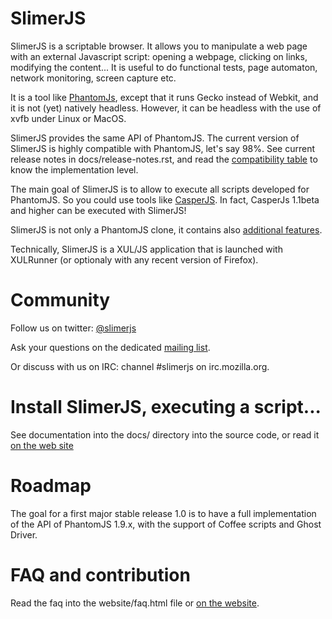 # SlimerJS

SlimerJS is a scriptable browser. It allows you to manipulate a web page
with an external Javascript script: opening a webpage, clicking on links, modifying the content...
It is useful to do functional tests, page automaton, network monitoring, screen capture etc.

It is a tool like [PhantomJs](http://phantomjs.org/), except that
it runs Gecko instead of Webkit, and it is not (yet) natively headless.
However, it can be headless with the use of xvfb under Linux or MacOS.

SlimerJS provides the same API of PhantomJS. The current version of SlimerJS
is highly compatible with PhantomJS, let's say 98%.
See current release notes in docs/release-notes.rst, and
read the [compatibility table](https://github.com/laurentj/slimerjs/blob/master/API_COMPAT.md)
to know the implementation level.

The main goal of SlimerJS is to allow to execute all scripts developed for PhantomJS. So
you could use tools like [CasperJS](http://casperjs.org). In fact, CasperJs 1.1beta and higher
can be executed with SlimerJS!

SlimerJS is not only a PhantomJS clone, it contains also [additional features](http://slimerjs.org/features.html).

Technically, SlimerJS is a XUL/JS application that is launched with
XULRunner (or optionaly with any recent version of Firefox).

# Community

Follow us on twitter: [@slimerjs](https://twitter.com/slimerjs)

Ask your questions on the dedicated [mailing list](https://groups.google.com/forum/#!forum/slimerjs).

Or discuss with us on IRC: channel #slimerjs on irc.mozilla.org.

# Install SlimerJS, executing a script...

See documentation into the docs/ directory into the source code, or read
it [on the web site](http://docs.slimerjs.org/current/)

# Roadmap

The goal for a first major stable release 1.0 is to have a full implementation of
the API of PhantomJS 1.9.x, with the support of Coffee scripts and Ghost Driver.

# FAQ and contribution

Read the faq into the website/faq.html file or [on the website](http://slimerjs.org/faq.html).
